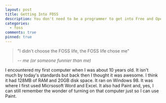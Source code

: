 ```yaml
---
layout: post
title: Getting Into FOSS
description: You don't need to be a programmer to get into Free and Open-Source Software (FOSS) and you don't need to give up a lot of functionalites when switching from Windows/macOS to GNU/Linux.
categories:
  - foss
comments: true
pinned: true
---
```

> "I didn't choose the FOSS life, the FOSS life chose me"
>
> -- <cite>me (or someone funnier than me)</cite>

I encountered my first computer when I was about 10 years old. It isn't much by today's standards but back then I thought it was awesome. I think it had 128MB of RAM and 20GB disk space. It ran on Windows 98. It was where I first used Micrsosoft Word and Excel. It also had Paint and, yes, I can still remember the wonder of turning on that computer just so I can use Paint.
